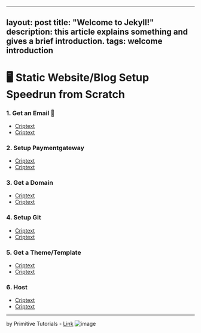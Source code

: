 
---
layout: post
title:  "Welcome to Jekyll!"
description: this article explains something and gives a brief introduction.
tags: welcome introduction
---

#  :desktop_computer: Static Website/Blog Setup Speedrun from Scratch



### 1. Get an Email :e-mail:
- [Criptext](https://github.com/nhn/tui.editor)
- [Criptext](https://github.com/nhn/tui.editor)

### 2. Setup Paymentgateway
- [Criptext](https://github.com/nhn/tui.editor)
- [Criptext](https://github.com/nhn/tui.editor)

### 3. Get a Domain
- [Criptext](https://github.com/nhn/tui.editor)
- [Criptext](https://github.com/nhn/tui.editor)

### 4. Setup Git
- [Criptext](https://github.com/nhn/tui.editor)
- [Criptext](https://github.com/nhn/tui.editor)

### 5. Get a Theme/Template
- [Criptext](https://github.com/nhn/tui.editor)
- [Criptext](https://github.com/nhn/tui.editor)

### 6. Host
- [Criptext](https://github.com/nhn/tui.editor)
- [Criptext](https://github.com/nhn/tui.editor)


---
by Primitive Tutorials - [Link](https://www.youtube.com/channel/UCMhW7mC8faCqTcRKbO0c7Cw)
 ![image](https://prim4t.art/wp-content/uploads/2021/08/LOGO3FAVI.png)
